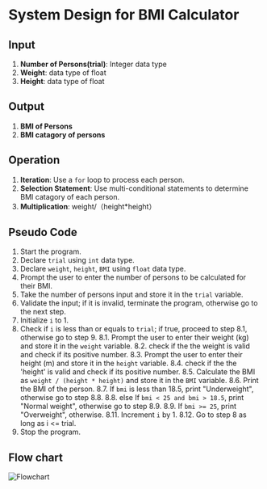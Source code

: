 # System Design for BMI Calculator

## Input
1. **Number of Persons(trial)**: Integer data type
2. **Weight**: data type of float
3. **Height**: data type of float
 
## Output
1. **BMI of Persons**
2. **BMI catagory of persons**

## Operation
1. **Iteration**: Use a `for` loop to process each person.
2. **Selection Statement**: Use multi-conditional statements to determine BMI catagory of each person.
3. **Multiplication**: weight/（height*height）

## Pseudo Code
1. Start the program.
2. Declare `trial` using `int` data type.
3. Declare `weight`, `height`, `BMI` using `float` data type.
4. Prompt the user to enter the number of persons to be calculated for their BMI.
5. Take the number of persons input and store it in the `trial` variable.
6. Validate the input; if it is invalid, terminate the program, otherwise go to the next step.
7. Initialize `i` to 1.
8. Check if `i` is less than or equals to `trial`; if true, proceed to step 8.1, otherwise go to step 9.
    8.1. Prompt the user to enter their weight (kg) and store it in the `weight` variable.
    8.2. check if the the weight is valid and check if its positive number.
    8.3. Prompt the user to enter their height (m) and store it in the `height` variable. 
    8.4. check if the the 'height' is valid and check if its positive number.
    8.5. Calculate the BMI as `weight / (height * height)` and store it in the `BMI` variable.
    8.6. Print the BMI of the person.
    8.7. If `bmi` is less than 18.5, print "Underweight", otherwise go to step 8.8.
    8.8. else If `bmi < 25 and bmi > 18.5`, print "Normal weight", otherwise go to step 8.9.
    8.9. If `bmi >= 25`, print "Overweight", otherwise.
    8.11. Increment `i` by 1.
    8.12. Go to step 8 as long as i <= trial.
10. Stop the program.

## Flow chart
![Flowchart]()
